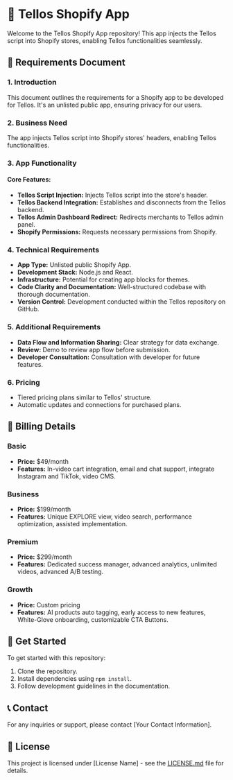 # 🚀 Tellos Shopify App

Welcome to the Tellos Shopify App repository! This app injects the Tellos script into Shopify stores, enabling Tellos functionalities seamlessly.

## 📝 Requirements Document

### 1. Introduction
This document outlines the requirements for a Shopify app to be developed for Tellos. It's an unlisted public app, ensuring privacy for our users.

### 2. Business Need
The app injects Tellos script into Shopify stores' headers, enabling Tellos functionalities.

### 3. App Functionality
#### Core Features:
- **Tellos Script Injection:** Injects Tellos script into the store's header.
- **Tellos Backend Integration:** Establishes and disconnects from the Tellos backend.
- **Tellos Admin Dashboard Redirect:** Redirects merchants to Tellos admin panel.
- **Shopify Permissions:** Requests necessary permissions from Shopify.

### 4. Technical Requirements
- **App Type:** Unlisted public Shopify App.
- **Development Stack:** Node.js and React.
- **Infrastructure:** Potential for creating app blocks for themes.
- **Code Clarity and Documentation:** Well-structured codebase with thorough documentation.
- **Version Control:** Development conducted within the Tellos repository on GitHub.

### 5. Additional Requirements
- **Data Flow and Information Sharing:** Clear strategy for data exchange.
- **Review:** Demo to review app flow before submission.
- **Developer Consultation:** Consultation with developer for future features.

### 6. Pricing
- Tiered pricing plans similar to Tellos' structure.
- Automatic updates and connections for purchased plans.

## 💼 Billing Details

### Basic
- **Price:** $49/month
- **Features:** In-video cart integration, email and chat support, integrate Instagram and TikTok, video CMS.

### Business
- **Price:** $199/month
- **Features:** Unique EXPLORE view, video search, performance optimization, assisted implementation.

### Premium
- **Price:** $299/month
- **Features:** Dedicated success manager, advanced analytics, unlimited videos, advanced A/B testing.

### Growth
- **Price:** Custom pricing
- **Features:** AI products auto tagging, early access to new features, White-Glove onboarding, customizable CTA Buttons.

## 🚦 Get Started

To get started with this repository:
1. Clone the repository.
2. Install dependencies using `npm install`.
3. Follow development guidelines in the documentation.

## 📞 Contact

For any inquiries or support, please contact [Your Contact Information].

## 📝 License

This project is licensed under [License Name] - see the [LICENSE.md](LICENSE.md) file for details.
